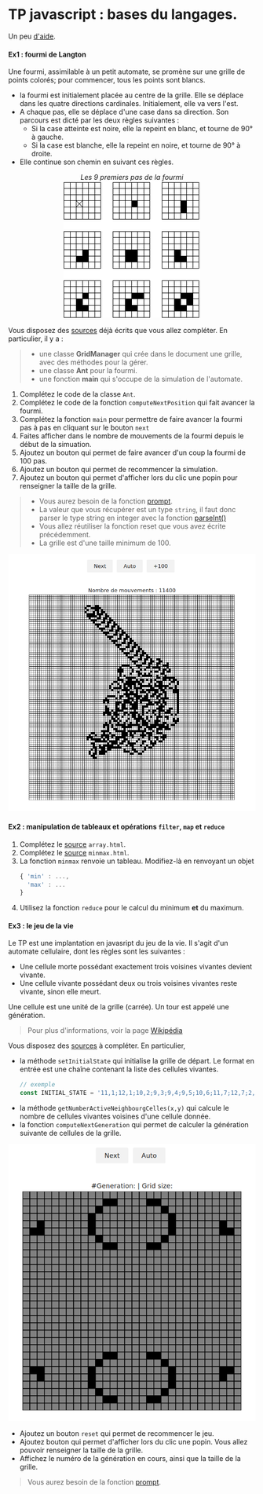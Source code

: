 # TP javascript : bases du langages.
Un peu [d'aide](./aide.md).
#### Ex1 : fourmi de Langton
Une fourmi, assimilable à un petit automate, se promène sur une grille de points colorés; 
pour commencer, tous les points sont blancs.
- la fourmi est initialement placée au centre de la grille. Elle se déplace dans les quatre directions cardinales. Initialement, elle va vers l'est.
- A chaque pas, elle se déplace d'une case dans sa direction. Son parcours est dicté par les deux règles suivantes :
  - Si la case atteinte est noire, elle la repeint en blanc, et tourne de 90° à gauche.
  - Si la case est blanche, elle la repeint en noire, et tourne de 90° à droite.
- Elle continue son chemin en suivant ces règles.
<div align="center">

_Les 9 premiers pas de la fourmi_<br>
<img src="./img/fourmi.png">
</div>

Vous disposez des [sources](./src/ex1) déjà écrits que vous allez compléter. En particulier, il y a :
>- une classe **GridManager** qui crée dans le document une grille, avec des méthodes pour la gérer.
>- une classe **Ant** pour la fourmi.
>- une fonction **main** qui s'occupe de la simulation de l'automate.   

1. Complétez le code de la classe `Ant`.
2. Complétez le code de la fonction `computeNextPosition` qui fait avancer la fourmi.
3. Complétez la fonction `main` pour permettre de faire avancer la fourmi pas à pas en cliquant sur le bouton `next`
5. Faites afficher dans le nombre de mouvements de la fourmi depuis le début de la simuation.
6. Ajoutez un bouton qui permet de faire avancer d'un coup la fourmi de 100 pas.
7. Ajoutez un bouton qui permet de recommencer la simulation.
8. Ajoutez un bouton qui permet d'afficher lors du clic une popin pour  renseigner la taille de la grille. 

>- Vous aurez besoin de la fonction [prompt](https://www.w3schools.com/jsref/met_win_prompt.asp).
>- La valeur que vous récupérer est un type `string`, il faut donc parser le type string en integer avec la fonction [parseInt()](https://developer.mozilla.org/fr/docs/Web/JavaScript/Reference/Objets_globaux/parseInt)
>- Vous allez réutiliser la fonction reset que vous avez écrite précédemment.
>- La grille est d'une taille minimum de 100.

<div align="center">
<img src="./img/langton.png">
</div>


#### Ex2 : manipulation de tableaux et opérations `filter`, `map` et `reduce`
1. Complétez le [source](./src/ex2) `array.html`.
2. Complétez le [source](./src/ex2) `minmax.html`. 
3. La fonction `minmax` renvoie un tableau. Modifiez-là en renvoyant un objet 
   ```js
   { 'min' : ...,
     'max' : ...
   }
   ```
4. Utilisez la fonction `reduce` pour le calcul du minimum **et** du maximum.

#### Ex3 : le jeu de la vie

Le TP est une implantation en javasript du jeu de la vie. Il s'agit d'un automate cellulaire, dont les règles sont les suivantes : 
 - Une cellule morte possédant exactement trois voisines vivantes devient vivante. 
 - Une cellule vivante possédant deux ou trois voisines vivantes reste vivante, sinon elle meurt.

Une cellule est une unité de la grille (carrée). Un tour est appelé une génération.


>Pour plus d'informations, voir la page [Wikipédia](https://fr.wikipedia.org/wiki/Jeu_de_la_vie)

Vous disposez des [sources](./src/ex3) à compléter. En particulier, 

- la méthode `setInitialState` qui initialise la grille de départ. Le format en entrée est une chaîne
  contenant la liste des cellules vivantes.
  ```js
  // exemple
  const INITIAL_STATE = '11,1;12,1;10,2;9,3;9,4;9,5;10,6;11,7;12,7;2,4;1,5;2,5;18,28;17,28;19,27;20,26;20,25;20,24;19,23;18,22;17,22;27,25;28,24;27,24;11,28;12,28;10,27;9,26;9,25;9,24;10,23;11,22;12,22;2,25;1,24;2,24;18,1;17,1;19,2;20,3;20,4;20,5;19,6;18,7;17,7;27,4;28,5;27,5'
  ```
- la méthode `getNumberActiveNeighbourgCelles(x,y)` qui calcule le nombre de cellules vivantes voisines
  d'une cellule donnée.
- la fonction `computeNextGeneration` qui permet de calculer la génération suivante de cellules de la grille.

<div align="center">
<img src="./img/vie.png">
</div>

- Ajoutez un bouton `reset` qui permet de recommencer le jeu.
- Ajoutez  bouton qui permet d'afficher lors du clic une popin. Vous allez pouvoir renseigner la taille de la grille.
- Affichez le numéro de la génération en cours, ainsi que la taille de la grille.


> Vous aurez besoin de la fonction [prompt](https://www.w3schools.com/jsref/met_win_prompt.asp).
